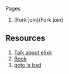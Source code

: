 Pages
1. [Fork join](Fork join)

## Resources
1. [Talk about elixir](https://www.youtube.com/watch?v=UAlkWtJO8AM)
2. [Book](https://sarabander.github.io/sicp/html/1_002e2.xhtml#g_t1_002e2_002e2)
4. [goto is bad](https://vorpus.org/blog/notes-on-structured-concurrency-or-go-statement-considered-harmful/)

